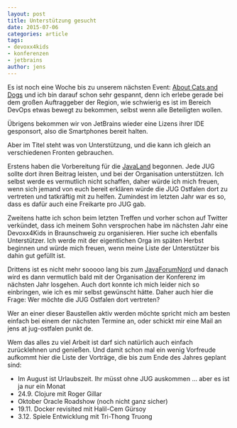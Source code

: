 ```yaml
---
layout: post
title: Unterstützung gesucht
date: 2015-07-06
categories: article
tags:
- devoxx4kids
- konferenzen
- jetbrains
author: jens
---
```


Es ist noch eine Woche bis zu unserem nächsten Event: 
[About Cats and Dogs](https://www.eventbrite.de/myevent?eid=17355101576) und ich bin darauf schon
sehr gespannt, denn ich erlebe gerade bei dem großen Auftraggeber der Region, wie schwierig es
ist im Bereich DevOps etwas bewegt zu bekommen, selbst wenn alle Beteiligten wollen. 

Übrigens bekommen wir von JetBrains wieder eine Lizens ihrer IDE gesponsort, also die Smartphones bereit halten.

Aber im Titel steht was von Unterstützung, und die kann ich gleich an verschiedenen Fronten gebrauchen.

Erstens haben die Vorbereitung für die [JavaLand](http://www.javaland.eu) begonnen. Jede JUG sollte dort ihren Beitrag leisten, und 
bei der Organisation unterstützen. Ich selbst werde es vermutlich nicht schaffen, daher würde ich mich freuen, 
wenn sich jemand von euch bereit erklären würde die JUG Ostfalen dort zu vertreten und tatkräftig mit zu helfen.
Zumindest im letzten Jahr war es so, dass es dafür auch eine Freikarte pro JUG gab.

Zweitens hatte ich schon beim letzten Treffen und vorher schon auf Twitter verkündet, 
dass ich meinem Sohn versprochen habe im nächsten Jahr eine Devoxx4Kids in Braunschweig zu organisieren.
Hier suche ich ebenfalls Unterstützer. Ich werde mit der eigentlichen Orga im späten Herbst beginnen und 
würde mich freuen, wenn meine Liste der Unterstützer bis dahin gut gefüllt ist.
 
Drittens ist es nicht mehr sooooo lang bis zum [JavaForumNord](http://www.javaforumnord.de) und danach wird es
dann vermutlich bald mit der Organisation der Konferenz im nächsten Jahr losgehen. Auch dort konnte ich mich 
leider nich so einbringen, wie ich es mir selbst gewünscht hätte. Daher auch hier die Frage: Wer möchte die
JUG Ostfalen dort vertreten? 

Wer an einer dieser Baustellen aktiv werden möchte spricht mich am besten einfach bei einem der nächsten Termine
an, oder schickt mir eine Mail an jens at jug-ostfalen punkt de.

Wem das alles zu viel Arbeit ist darf sich natürlich auch einfach zurücklehnen und genießen. Und damit schon
mal ein wenig Vorfreude aufkommt hier die Liste der Vorträge, die bis zum Ende des Jahres geplant sind:

* Im August ist Urlaubszeit. Ihr müsst ohne JUG auskommen ... aber es ist ja nur ein Monat
* 24.9. Clojure mit Roger Gillar
* Oktober Oracle Roadshow (noch nicht ganz sicher)
* 19.11. Docker revisited mit Halil-Cem Gürsoy 
* 3.12. Spiele Entwicklung mit Tri-Thong Truong

